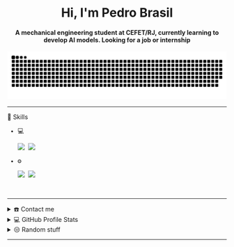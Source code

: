 <div align="center">
<h1 align="center">Hi, I'm Pedro Brasil</h1>
<h4 align="center">A mechanical engineering student at CEFET/RJ, currently learning to develop AI models. Looking for a job or internship</h4>
</div>

<div align="center">
  <a href="https://1999azzar.github.io/1999AZZAR/">
  <img  src="https://github.com/1999AZZAR/1999AZZAR/blob/main/resources/img/grid-snake.svg"
       alt="snake" /></a>
</div>

-----

  <summary>🧠 Skills</summary>
<div>
    <samp>
      
<p align="center">

- 💻 <p><img src="https://img.shields.io/badge/python%20-%2314354C.svg?&style=for-the-badge&logo=python&logoColor=white"/> <img
src="https://img.shields.io/badge/C-00599C?style=for-the-badge&logo=c&logoColor=white"/>  <p>                                           
 - ⚙️ <p><img src="https://img.shields.io/badge/git%20-%23F05033.svg?&style=for-the-badge&logo=git&logoColor=white"/> <img src="https://img.shields.io/badge/github%20-%23121011.svg?&style=for-the-badge&logo=github&logoColor=white"/><p>
<br>
</samp>
</div>

  <hr>
<details>
  <summary>☎️ Contact me</summary>
<div>
  <samp>
    <h2 align="center">you can reach me by:</h2>
    <p align="center">
      <br/>
      <a href="https://www.linkedin.com/in/pedro-brasil-3a30b5251/" target="blank"><img align="center"
         src="https://img.shields.io/badge/linkedin-%231DA1F2.svg?style=for-the-badge&logo=linkedin&logoColor=white"
         alt="azzar" height="30"/></a>
      <a href="mailto:pedrobr1307@gmail.com" target="blank"><img align="center"
         src="https://img.shields.io/badge/gmail-EA4335.svg?style=for-the-badge&logo=gmail&logoColor=white"
         alt="azzar" height="30"/></a>
    </p>
  <p align="center">
      <a href="https://www.instagram.com/pdro.brasil/" target="blank"><img align="center"
         src="https://img.shields.io/badge/instagram-%23E4405F.svg?style=for-the-badge&logo=Instagram&logoColor=white"
         alt="azzar" height="30"/></a>
      <br>
    </p>
  </samp>
</div>
</details>

<details> 
  <summary>💻 GitHub Profile Stats</summary>
  <div>
  <samp>
    <h2 align="center"> Github stats </h2>
      <br/>
    <details open>
  <summary><h3>Languages</h3></summary>
            <p align="center">
        <a href="https://github.com/brpedro13/">
          <img src="https://github-readme-stats.vercel.app/api/top-langs/?username=brpedro13&langs_count=6&theme=gruvbox&layout=compact&hide_border=true"
          alt="brpedro13 :: overall Top Langs " /></a>
      </p>
        <p align="center">
          <a href="https://github.com/brpedro13/">
          <img width="45%" src="https://github-profile-summary-cards.vercel.app/api/cards/repos-per-language?username=brpedro13&theme=gruvbox&layout=compact&hide_border=true"
          alt="brpedro13 :: Top Langs by repo" />
          <img width="45%" src="https://github-profile-summary-cards.vercel.app/api/cards/most-commit-language?username=brpedro13&theme=gruvbox&layout=compact&hide_border=true"
          alt="brpedro13 :: Top Langs by commit" />
          </a>
        </p>
</details>
    <details open>
  <summary><h3>statistic</h3></summary>
        <p align="center">
          <a href="https://github.com/brpedro13/">
          <img width="49.5%" src="https://github-readme-stats.vercel.app/api?username=brpedro13&show_icons=true&theme=gruvbox&hide_border=true" />
          <img width="49.5%" src="https://github-readme-streak-stats.herokuapp.com/?user=brpedro13&theme=gruvbox&hide_border=true" />
          </a>
       </p>
     <br>
     </samp>
  </div>    
</details>

<details>
<summary>😒 Random stuff</summary>
<div  align="center"> 
<samp>
<h2 align="center"> just a big cebolitos </h2>
</samp>
<img src="https://assets.vtex.app/unsafe/fit-in/568x568/center/middle/https%3A%2F%2Fsuperpao.vtexassets.com%2Farquivos%2Fids%2F311584%2FSalgadinho-Cebolitos-Pacote-60G.jpg%3Fv%3D1772256763" alt="humonguscebolitos">
</div>
</details>


-----
